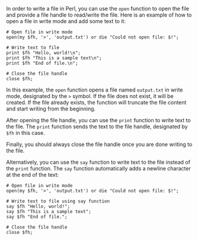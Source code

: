 In order to write a file in Perl, you can use the `open` function to open the file and provide a file handle to read/write the file. Here is an example of how to open a file in write mode and add some text to it:

```
# Open file in write mode
open(my $fh, '>', 'output.txt') or die "Could not open file: $!";

# Write text to file
print $fh "Hello, world!\n";
print $fh "This is a sample text\n";
print $fh "End of file.\n";

# Close the file handle
close $fh;
```

In this example, the `open` function opens a file named `output.txt` in write mode, designated by the `>` symbol. If the file does not exist, it will be created. If the file already exists, the function will truncate the file content and start writing from the beginning.

After opening the file handle, you can use the `print` function to write text to the file. The `print` function sends the text to the file handle, designated by `$fh` in this case.

Finally, you should always close the file handle once you are done writing to the file.

Alternatively, you can use the `say` function to write text to the file instead of the `print` function. The `say` function automatically adds a newline character at the end of the text:

```
# Open file in write mode
open(my $fh, '>', 'output.txt') or die "Could not open file: $!";

# Write text to file using say function
say $fh "Hello, world!";
say $fh "This is a sample text";
say $fh "End of file.";

# Close the file handle
close $fh;
```